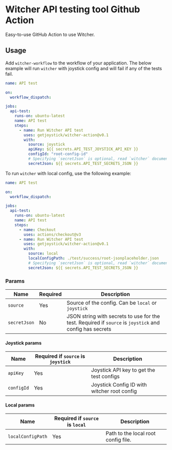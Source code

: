 # Witcher API testing tool Github Action

Easy-to-use GitHub Action to use Witcher.

## Usage

Add `witcher-workflow` to the workflow of your application. The below example will run `witcher` with joystick config and will fail if any of the tests fail.

```yaml
name: API test

on:
  workflow_dispatch:

jobs:
  api-test:
    runs-on: ubuntu-latest
    name: API test
    steps:
      - name: Run Witcher API test
        uses: getjoystick/witcher-action@v0.1
        with:
          source: joystick
          apiKey: ${{ secrets.API_TEST_JOYSTICK_API_KEY }}
          configId: "root-config-id"
          # Specifying `secretJson` is optional, read `witcher` documentation for more info
          secretJson: ${{ secrets.API_TEST_SECRETS_JSON }}
```

To run `witcher` with local config, use the following example:

```yaml
name: API test

on:
  workflow_dispatch:

jobs:
  api-test:
    runs-on: ubuntu-latest
    name: API test
    steps:
      - name: Checkout
        uses: actions/checkout@v3
      - name: Run Witcher API test
        uses: getjoystick/witcher-action@v0.1
        with:
          source: local
          localConfigPath: ./test/success/root-jsonplaceholder.json
          # Specifying `secretJson` is optional, read `witcher` documentation for more info
          secretJson: ${{ secrets.API_TEST_SECRETS_JSON }}
```

### Params

| Name         | Required | Description                                                                                             |
| ------------ | -------- | ------------------------------------------------------------------------------------------------------- |
| `source`     | Yes      | Source of the config. Can be `local` or `joystick`                                                      |
| `secretJson` | No       | JSON string with secrets to use for the test. Required if `source` is `joystick` and config has secrets |

#### Joystick params

| Name       | Required if `source` is `joystick` | Description                                 |
| ---------- | ---------------------------------- | ------------------------------------------- |
| `apiKey`   | Yes                                | Joystick API key to get the test configs    |
| `configId` | Yes                                | Joystick Config ID with witcher root config |

#### Local params

| Name              | Required if `source` is `local` | Description                         |
| ----------------- | ------------------------------- | ----------------------------------- |
| `localConfigPath` | Yes                             | Path to the local root config file. |
